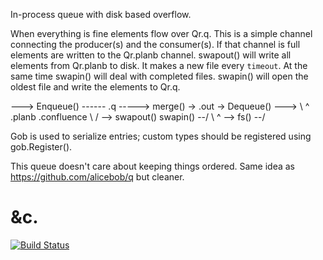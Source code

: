 In-process queue with disk based overflow.


When everything is fine elements flow over Qr.q. This is a simple channel
connecting the producer(s) and the consumer(s).
If that channel is full elements are written to the Qr.planb channel.
swapout() will write all elements from Qr.planb to disk. It makes a new file
every `timeout`. At the same time swapin() will deal with completed files.
swapin() will open the oldest file and write the elements to Qr.q.

  ---> Enqueue()   ------   .q   ----->    merge() -> .out -> Dequeue() --->
           \                                 ^
         .planb                         .confluence
            \                               /
             \--> swapout()     swapin() --/
                     \             ^
                      \--> fs() --/


Gob is used to serialize entries; custom types should be registered using
gob.Register().

This queue doesn't care about keeping things ordered.
Same idea as https://github.com/alicebob/q but cleaner.

# &c.

[![Build Status](https://travis-ci.org/alicebob/qr.svg?branch=master)](https://travis-ci.org/alicebob/qr)
